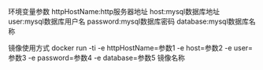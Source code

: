 环境变量参数
httpHostName:http服务器地址
host:mysql数据库地址
user:mysql数据库用户名
password:mysql数据库密码
database:mysql数据库名称

镜像使用方式
docker run -ti -e httpHostName=参数1 -e host=参数2 -e user=参数3 -e password=参数4 -e database=参数5 镜像名称
